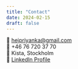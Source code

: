 ```yaml
---
title: "Contact"
date: 2024-02-15
draft: false
---
```


📧 hejpriyanka@gmail.com  
📱 +46 76 720 37 70  
📍 Kista, Stockholm  
🔗 [LinkedIn Profile](https://linkedin.com/in/priyanka-yelluru)